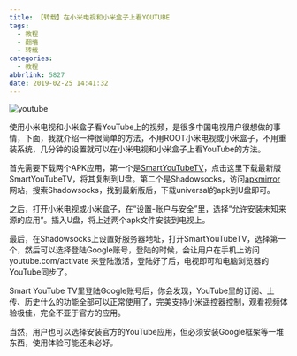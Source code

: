 ```yaml
---
title: 【转载】在小米电视和小米盒子上看YOUTUBE
tags:
  - 教程
  - 翻墙
  - 转载
categories:
  - 教程
abbrlink: 5827
date: 2019-02-25 14:41:32
---
```

![youtube](https://imgs.codewoody.com/uploads/big/3a0199722bba55dfde8d97ff1aac0f5b.jpg)
<!--less-->

使用小米电视和小米盒子看YouTube上的视频，是很多中国电视用户很想做的事情，下面，我就介绍一种很简单的方法，不用ROOT小米电视或小米盒子，不用重装系统，几分钟的设置就可以在小米电视和小米盒子上看YouTube的方法。

首先需要下载两个APK应用，第一个是[SmartYouTubeTV](https://smartyoutubetv.github.io/)，点击这里下载最新版SmartYouTubeTV，将其复制到U盘。第二个是Shadowsocks，访问[apkmirror](https://www.apkmirror.com/)网站，搜索Shadowsocks，找到最新版后，下载universal的apk到U盘即可。

之后，打开小米电视或小米盒子，在“设置-账户与安全”里，选择“允许安装未知来源的应用”。插入U盘，将上述两个apk文件安装到电视上。

最后，在Shadowsocks上设置好服务器地址，打开SmartYouTubeTV，选择第一个，然后可以选择登陆Google账号，登陆的时候，会让用户在手机上访问 youtube.com/activate 来登陆激活，登陆好了后，电视即可和电脑浏览器的YouTube同步了。

Smart YouTube TV里登陆Google账号后，你会发现，YouTube里的订阅、上传、历史什么的功能全部可以正常使用了，完美支持小米遥控器控制，观看视频体验极佳，完全不亚于官方的应用。

当然，用户也可以选择安装官方的YouTube应用，但必须安装Google框架等一堆东西，使用体验可能还未必好。